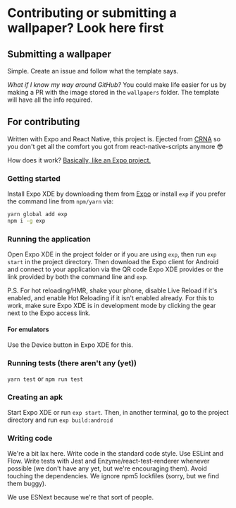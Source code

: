 # Contributing or submitting a wallpaper? Look here first

## Submitting a wallpaper

Simple. Create an issue and follow what the template says.

*What if I know my way around GitHub?*
You could make life easier for us by making a PR with the image stored in the `wallpapers` folder. The template will have all the info required.

## For contributing

Written with Expo and React Native, this project is. Ejected from [CRNA](https://github.com/react-community/create-react-native-app) so you don't get all the comfort you got from react-native-scripts anymore :sunglasses:

How does it work?
[Basically, like an Expo project.](https://docs.expo.io/)

### Getting started

Install Expo XDE by downloading them from [Expo](https://expo.io) or install `exp` if you prefer the command line from `npm/yarn` via:

```zsh
yarn global add exp
npm i -g exp
```

### Running the application

Open Expo XDE in the project folder or if you are using `exp`, then run `exp start` in the project directory. Then download the Expo client for Android and connect to your application via the QR code Expo XDE provides or the link provided by both the command line and `exp`.

P.S. For hot reloading/HMR, shake your phone, disable Live Reload if it's enabled, and enable Hot Reloading if it isn't enabled already. For this to work, make sure Expo XDE is in development mode by clicking the gear next to the Expo access link.

#### For emulators

Use the Device button in Expo XDE for this.

### Running tests (there aren't any (yet))

`yarn test` or `npm run test`

### Creating an apk

Start Expo XDE or run `exp start`.
Then, in another terminal, go to the project directory  and run `exp build:android`

### Writing code

We're a bit lax here. Write code in the standard code style. Use ESLint and Flow. Write tests with Jest and Enzyme/react-test-renderer whenever possible (we don't have any yet, but we're encouraging them). Avoid touching the dependencies. We ignore npm5 lockfiles (sorry, but we find them buggy).

We use ESNext because we're that sort of people.